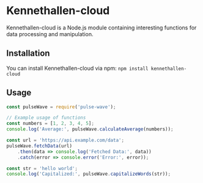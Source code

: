 # Kennethallen-cloud

Kennethallen-cloud is a Node.js module containing interesting functions for data processing and manipulation.

## Installation

You can install Kennethallen-cloud via npm: `npm install kennethallen-cloud`

## Usage
```javascript
const pulseWave = require('pulse-wave');

// Example usage of functions
const numbers = [1, 2, 3, 4, 5];
console.log('Average:', pulseWave.calculateAverage(numbers));

const url = 'https://api.example.com/data';
pulseWave.fetchData(url)
    .then(data => console.log('Fetched Data:', data))
    .catch(error => console.error('Error:', error));

const str = 'hello world';
console.log('Capitalized:', pulseWave.capitalizeWords(str));
```

